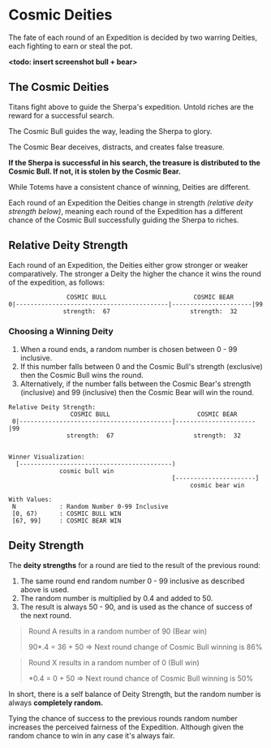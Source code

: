 # Cosmic Deities

The fate of each round of an Expedition is decided by two warring Deities, each fighting to earn or steal the pot.  
  
**&lt;todo: insert screenshot bull + bear&gt;**  


## The Cosmic Deities

Titans fight above to guide the Sherpa's expedition. Untold riches are the reward for a successful search.

The Cosmic Bull guides the way, leading the Sherpa to glory.

The Cosmic Bear deceives, distracts, and creates false treasure.

**If the Sherpa is successful in his search, the treasure is distributed to the Cosmic Bull. If not, it is stolen by the Cosmic Bear.**

While Totems have a consistent chance of winning, Deities are different.

Each round of an Expedition the Deities change in strength _\(relative deity strength below\)_, meaning each round of the Expedition has a different chance of the Cosmic Bull successfully guiding the Sherpa to riches.

## Relative Deity Strength

Each round of an Expedition, the Deities either grow stronger or weaker comparatively. The stronger a Deity the higher the chance it wins the round of the expedition, as follows:

```text
                COSMIC BULL                        COSMIC BEAR
0|------------------------------------------|----------------------|99
               strength:  67                      strength:  32             
```

### Choosing a Winning Deity

1. When a round ends, a random number is chosen between 0 - 99 inclusive.
2. If this number falls between 0 and the Cosmic Bull's strength \(exclusive\) then the Cosmic Bull wins the round.
3. Alternatively, if the number falls between the Cosmic Bear's strength \(inclusive\) and 99 \(inclusive\) then the Cosmic Bear will win the round.

```text
Relative Deity Strength:
                 COSMIC BULL                        COSMIC BEAR
 0|------------------------------------------|----------------------|99
                strength:  67                      strength:  32    

               
Winner Visualization:               
  [------------------------------------------)
              cosmic bull win
                                             [----------------------]
                                                  cosmic bear win
               
With Values:               
 N            : Random Number 0-99 Inclusive
 [0, 67)      : COSMIC BULL WIN
 [67, 99]     : COSMIC BEAR WIN
```

## Deity Strength

The **deity strengths** for a round are tied to the result of the previous round:

1. The same round end random number 0 - 99 inclusive as described above is used.
2. The random number is multiplied by 0.4 and added to 50.
3. The result is always 50 - 90, and is used as the chance of success of the next round.

> Round A results in a random number of 90 \(Bear win\)
>
>  90\*.4 = 36 + 50 =&gt; Next round change of Cosmic Bull winning is 86%

> Round X results in a random number of 0 \(Bull win\)
>
> \*0.4 = 0 + 50 =&gt; Next round chance of Cosmic Bull winning is 50%

In short, there is a self balance of Deity Strength, but the random number is always **completely random.**

Tying the chance of success to the previous rounds random number increases the perceived fairness of the Expedition.  Although given the random chance to win in any case it's always fair.  

